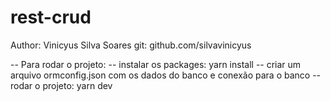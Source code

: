 # rest-crud
Author: Vinicyus Silva Soares
git: github.com/silvavinicyus


-- Para rodar o projeto:
    -- instalar os packages: yarn install
    -- criar um arquivo ormconfig.json com os dados do banco e conexão para o banco
    -- rodar o projeto: yarn dev